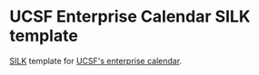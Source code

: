 # UCSF Enterprise Calendar SILK template


[SILK](http://support.localist.com/article/227-article) template for [UCSF's enterprise calendar](http://ucsf.enterprise.localist.com).
